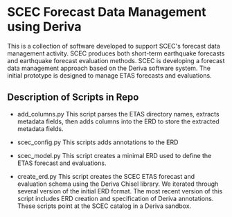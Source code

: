 # SCEC Forecast Data Management using Deriva
This is a collection of software developed to support SCEC's forecast data management activity. SCEC produces both short-term earthquake forecasts and earthquake forecast evaluation methods. SCEC is developing a forecast data management approach based on the Deriva software system. The initial prototype is designed to manage ETAS forecasts and evaluations.

## Description of Scripts in Repo
* add_columns.py
This script parses the ETAS directory names, extracts metadata fields, then adds columns into the ERD to store the extracted metadata fields.

* scec_config.py
This scripts adds annotations to the ERD

* scec_model.py
This script creates a minimal ERD used to define the ETAS forecast and evaluations.

* create_erd.py
This script creates the SCEC ETAS forecast and evaluation schema using the Deriva Chisel library. We iterated through several version of the initial ERD format. The most recent version of this script includes ERD creation and specification of Deriva annotations. These scripts point at the SCEC catalog in a Deriva sandbox.
